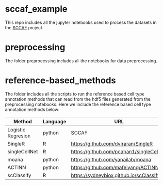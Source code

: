 # sccaf_example

This repo includes all the jupyter notebooks used to process the datasets in the [SCCAF](https://github.com/SCCAF/sccaf) project. 


# preprocessing
The folder preprocessing includes all the notebooks for data preprocessing.


# reference-based_methods
The folder includes all the scripts to run the reference based cell type annotation methods that can read from the hdf5 files generated from the preprocessing notebooks. 
Here we include the reference based cell type annotation methods below:    

Method|Language|URL
-|-|-
Logistic Regresion|python|SCCAF
SingleR|R|https://github.com/dviraran/SingleR
singleCellNet|R|https://github.com/pcahan1/singleCellNet
moana|python|https://github.com/yanailab/moana
ACTINN|python|https://github.com/mafeiyang/ACTINN
scClassify|R|https://sydneybiox.github.io/scClassify
